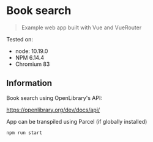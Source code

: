 # Book search

> Example web app built with Vue and VueRouter

Tested on:
- node: 10.19.0
- NPM 6.14.4
- Chromium 83

## Information

Book search using OpenLibrary's API:

https://openlibrary.org/dev/docs/api/

App can be transpiled using Parcel (if globally installed)

`npm run start`
